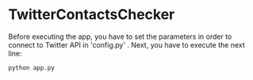 # TwitterContactsChecker

Before executing the app, you have to set the parameters in order to connect to Twitter API in 'config.py' . Next, you have to execute the next line:

```bash
python app.py
```
